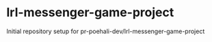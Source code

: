 # lrl-messenger-game-project

Initial repository setup for pr-poehali-dev/lrl-messenger-game-project